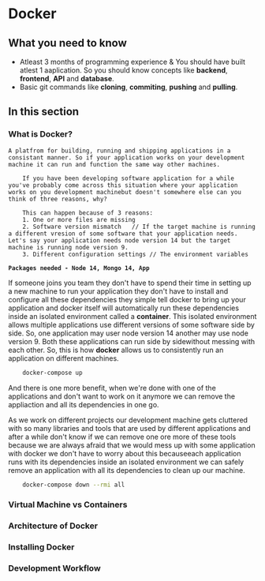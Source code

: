 # Docker
## What you need to know 
* Atleast 3 months of programming experience & You should have built atlest 1 aaplication. So you should know concepts like __backend__, __frontend__, __API__ and __database__.
* Basic git commands like __cloning__, __commiting__, __pushing__ and __pulling__.
## In this section
### __What is Docker?__
    
    A platfrom for building, running and shipping applications in a consistant manner. So if your application works on your development machine it can run and function the same way other machines.
    
        If you have been developing software application for a while you've probably come across this situation where your application works on you development machinebut doesn't somewhere else can you think of three reasons, why?
        
        This can happen because of 3 reasons:
        1. One or more files are missing
        2. Software version mismatch   // If the target machine is running a different vresion of some software that your application needs. Let's say your application needs node version 14 but the target machine is running node version 9.
        3. Different configuration settings // The environment variables
__`Packages needed - Node 14, Mongo 14, App`__

If someone joins you team they don't have to spend their time in setting up a new machine to run your application they don't have to install and configure all these dependencies they simple tell docker to bring up your application and docker itself will automatically run these dependencies inside an isolated environment called a __container__. This isolated environment allows multiple applications use different versions of some software side by side. So, one application may user node version 14 another may use node version 9. Both these applications can run side by sidewithout messing with each other. So, this is how __docker__ allows us to consistently run an application on different machines.

```bash
    docker-compose up
```
And there is one more benefit, when we're done with one of the applications and don't want to work on it anymore we can remove the appliaction and all its dependencies in one go. 

As we work on different projects our development machine gets cluttered with so many libraries and tools that are used by different applications and after a while don't know if we can remove one ore more of these tools because we are always afraid that we would mess up with some application with docker we don't have to worry about this becauseeach application runs with its dependencies inside an isolated environment we can safely remove an application with all its dependencies to clean up our machine.

```bash
    docker-compose down --rmi all
```

### __Virtual Machine vs Containers__



### __Architecture of Docker__


### __Installing Docker__


### __Development Workflow__

